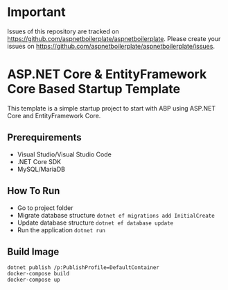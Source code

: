 # Important

Issues of this repository are tracked on https://github.com/aspnetboilerplate/aspnetboilerplate. Please create your issues on https://github.com/aspnetboilerplate/aspnetboilerplate/issues.

# ASP.NET Core & EntityFramework Core Based Startup Template

This template is a simple startup project to start with ABP
using ASP.NET Core and EntityFramework Core.

## Prerequirements

* Visual Studio/Visual Studio Code
* .NET Core SDK
* MySQL/MariaDB

## How To Run

* Go to project folder
* Migrate database structure `dotnet ef migrations add InitialCreate`
* Update database structure `dotnet ef database update`
* Run the application `dotnet run`

## Build Image

```
dotnet publish /p:PublishProfile=DefaultContainer
docker-compose build
docker-compose up
```